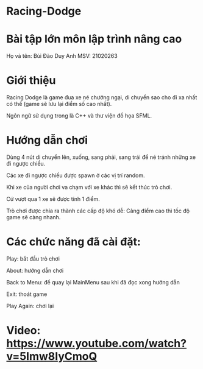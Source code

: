 # Racing-Dodge

# Bài tập lớn môn lập trình nâng cao

Họ và tên: Bùi Đào Duy Anh
MSV: 21020263

# Giới thiệu
Racing Dodge là game đua xe né chướng ngại, di chuyển sao cho đi xa nhất có thể (game sẽ lưu lại điểm số cao nhất).

Ngôn ngữ sử dụng trong là C++ và thư viện đồ họa SFML.

# Hướng dẫn chơi
Dùng 4 nút di chuyển lên, xuống, sang phải, sang trái để né tránh những xe đi ngược chiều.

Các xe đi ngược chiều được spawn ở các vị trí random.

Khi xe của người chơi va chạm với xe khác thì sẽ kết thúc trò chơi.

Cứ vượt qua 1 xe sẽ được tính 1 điểm.

Trò chơi được chia ra thành các cấp độ khó dễ: Càng điểm cao thì tốc độ game sẽ càng nhanh.

# Các chức năng đã cài đặt: 
Play: bắt đầu trò chơi

About: hướng dẫn chơi

Back to Menu: để quay lại MainMenu sau khi đã đọc xong hướng dẫn

Exit: thoát game

Play Again: chơi lại

# Video: https://www.youtube.com/watch?v=5Imw8IyCmoQ

